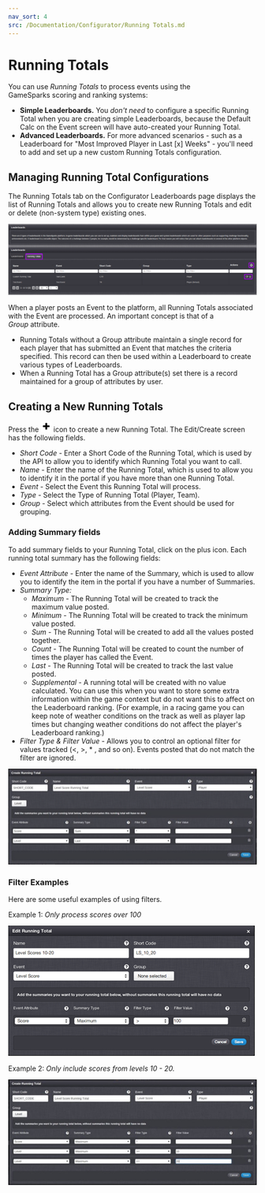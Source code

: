 ```yaml
---
nav_sort: 4
src: /Documentation/Configurator/Running Totals.md
---
```


# Running Totals

You can use *Running Totals* to process events using the GameSparks scoring and ranking systems:
* **Simple Leaderboards.** You *don't need* to configure a specific Running Total when you are creating simple Leaderboards, because the Default Calc on the Event screen will have auto-created your Running Total.
* **Advanced Leaderboards.** For more advanced scenarios - such as a Leaderboard for "Most Improved Player in Last [x] Weeks" - you'll need to add and set up a new custom Running Totals configuration.

## Managing Running Total Configurations

The Running Totals tab on the Configurator Leaderboards page displays the list of Running Totals and allows you to create new Running Totals and edit or delete (non-system type) existing ones.

![](img/RunningTotals/1.png)

When a player posts an Event to the platform, all Running Totals associated with the Event are processed. An important concept is that of a *Group* attribute.

  * Running Totals without a Group attribute maintain a single record for each player that has submitted an Event that matches the criteria specified. This record can then be used within a Leaderboard to create various types of Leaderboards.
  * When a Running Total has a Group attribute(s) set there is a record maintained for a group of attributes by user.

## Creating a New Running Totals

Press the ![](/img/fa/plus.png) icon to create a new Running Total. The Edit/Create screen has the following fields.

  * *Short Code* - Enter a Short Code of the Running Total, which is used by the API to allow you to identify which Running Total you want to call.
  * *Name* - Enter the name of the Running Total, which is used to allow you to identify it in the portal if you have more than one Running Total.
  * *Event* - Select the Event this Running Total will process.
  * *Type* - Select the Type of Running Total (Player, Team).
  * *Group* - Select which attributes from the Event should be used for grouping.

### Adding Summary fields

To add summary fields to your Running Total, click on the plus icon. Each running total summary has the following fields:
  * *Event Attribute* - Enter the name of the Summary, which is used to allow you to identify the item in the portal if you have a number of Summaries.
  * *Summary Type:*
    * *Maximum* - The Running Total will be created to track the maximum value posted.
    * *Minimum* - The Running Total will be created to track the minimum value posted.
    * *Sum* - The Running Total will be created to add all the values posted together.
    * *Count* - The Running Total will be created to count the number of times the player has called the Event.
    * *Last* - The Running Total will be created to track the last value posted.
    * *Supplemental* \- A running total will be created with no value calculated. You can use this when you want to store some extra information within the game context but do not want this to affect on the Leaderboard ranking. (For example, in a racing game you can keep note of weather conditions on the track as well as player lap times but changing weather conditions do not affect the player's Leaderboard ranking.)
  * *Filter Type & Filter Value* - Allows you to control an optional filter for values tracked (<, >, * , and so on). Events posted that do not match the filter are ignored.

![](img/RunningTotals/12.png)

### Filter Examples

Here are some useful examples of using filters.

Example 1: *Only process scores over 100*

![](img/RunningTotals/3.png)

Example 2: *Only include scores from levels 10 - 20.*

![](img/RunningTotals/4.jpg)
